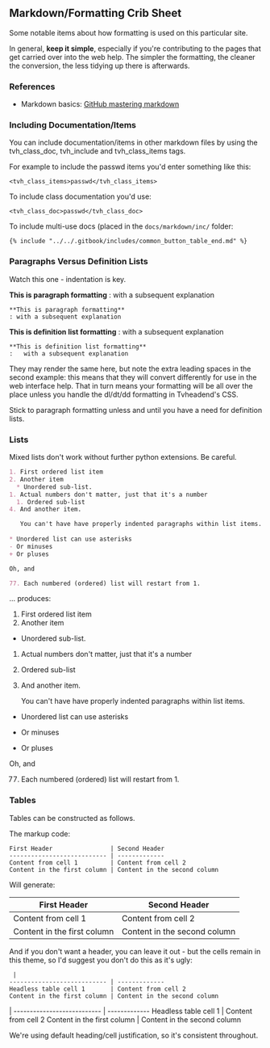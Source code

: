 ## Markdown/Formatting Crib Sheet

Some notable items about how formatting is used on this particular site.

In general, **keep it simple**, especially if you're contributing to the
pages that get carried over into the web help. The simpler the formatting,
the cleaner the conversion, the less tidying up there is afterwards.

### References

* Markdown basics: [GitHub mastering markdown](https://guides.github.com/features/mastering-markdown)

### Including Documentation/Items

You can include documentation/items in other markdown 
files by using the tvh_class_doc, tvh_include and tvh_class_items tags.

For example to include the passwd items you'd enter something like this:

```
<tvh_class_items>passwd</tvh_class_items>
``` 

To include class documentation you'd use:

```
<tvh_class_doc>passwd</tvh_class_doc>
```

To include multi-use docs (placed in the `docs/markdown/inc/` folder:

```
{% include "../../.gitbook/includes/common_button_table_end.md" %}
```

### Paragraphs Versus Definition Lists

Watch this one - indentation is key.

**This is paragraph formatting**
: with a subsequent explanation

    **This is paragraph formatting**
    : with a subsequent explanation

**This is definition list formatting**
:   with a subsequent explanation

    **This is definition list formatting**
    :   with a subsequent explanation

They may render the same here, but note the extra leading spaces in the 
second example: this means that they will convert differently for use in 
the web interface help. That in turn means your formatting will be all
over the place unless you handle the dl/dt/dd formatting in Tvheadend's CSS. 

Stick to paragraph formatting unless and until you have a need for 
definition lists.

### Lists

Mixed lists don't work without further python extensions. Be careful.

```markdown
1. First ordered list item
2. Another item
  * Unordered sub-list. 
1. Actual numbers don't matter, just that it's a number
  1. Ordered sub-list
4. And another item.

   You can't have have properly indented paragraphs within list items. 
   
* Unordered list can use asterisks
- Or minuses
+ Or pluses

Oh, and

77. Each numbered (ordered) list will restart from 1.
```

... produces:

1. First ordered list item
2. Another item
  * Unordered sub-list. 
1. Actual numbers don't matter, just that it's a number
  1. Ordered sub-list
4. And another item.

   You can't have have properly indented paragraphs within list items. 
   
* Unordered list can use asterisks
- Or minuses
+ Or pluses

Oh, and

77. Each numbered (ordered) list will restart from 1.

### Tables

Tables can be constructed as follows.

The markup code:

    First Header                | Second Header
    --------------------------- | -------------
    Content from cell 1         | Content from cell 2
    Content in the first column | Content in the second column

Will generate:

First Header                | Second Header
--------------------------- | -------------
Content from cell 1         | Content from cell 2
Content in the first column | Content in the second column

And if you don't want a header, you can leave it out - but the cells
remain in this theme, so I'd suggest you don't do this as it's ugly:

     | 
    --------------------------- | -------------
    Headless table cell 1       | Content from cell 2
    Content in the first column | Content in the second column

 | 
--------------------------- | -------------
Headless table cell 1       | Content from cell 2
Content in the first column | Content in the second column

We're using default heading/cell justification, so it's consistent throughout.
